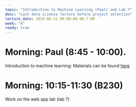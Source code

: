 ```yaml
---
topic: "Introduction to Machine Learning (Paul) and Lab 7"
desc: "Last data science lecture before project selection"
lecture_date: 2016-08-22 09:00:00.00-7:00
week: "4"
ready: true
---
```



# Morning: Paul (8:45 - 10:00). 
Introduction to machine learning: Materials can be found [here](https://drive.google.com/drive/folders/0B4nPq7yIvSF_ZlNXZHl4UjdWbzA?usp=sharing)

# Morning: 10:15-11:30 (B230)
Work on the web app lab (lab 7)
